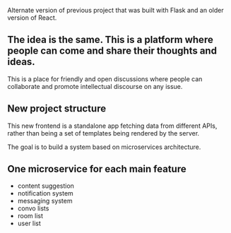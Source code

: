 Alternate version of previous project that was built with Flask and an older version of React.

## The idea is the same. This is a platform where people can come and share their thoughts and ideas. 
This is a place for friendly and open discussions where people can collaborate and promote intellectual discourse on any issue.

## New project structure
This new frontend is a standalone app fetching data from different APIs, rather than being a set of templates being rendered by the server. 

The goal is to build a system based on microservices architecture. 

## One microservice for each main feature
- content suggestion
- notification system
- messaging system
- convo lists
- room list
- user list


